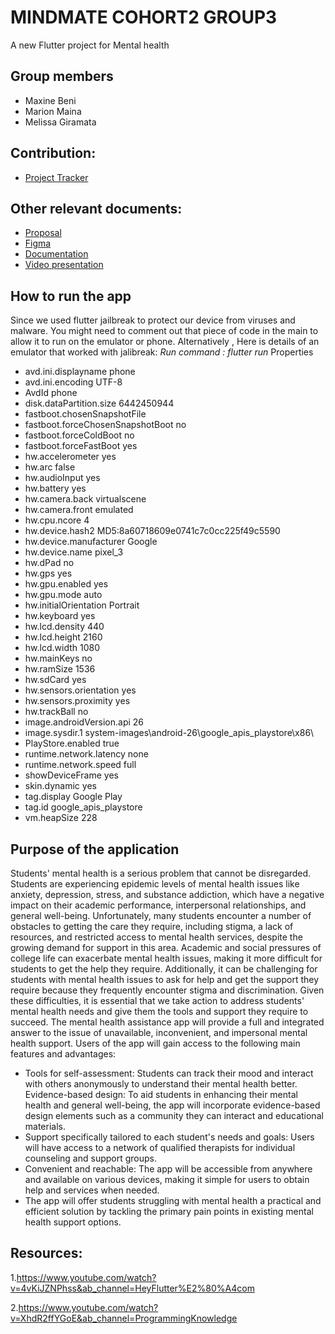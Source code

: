 # MINDMATE COHORT2 GROUP3
A new Flutter project for Mental health

## Group members 
- Maxine Beni 
- Marion Maina 
- Melissa Giramata

## Contribution:
- [Project Tracker](https://docs.google.com/spreadsheets/d/1II3q7wnMt6v44dDY4I1ewVctd6EWvGQ4VenjHc3_5Z0/edit?usp=sharing)


## Other relevant documents:
- [Proposal](https://docs.google.com/document/d/1IKN0iqFb0ao3p1dpSfxVgEzQwNhwkbInvUVkQEFHsHo/edit?usp=sharing)
- [Figma](https://www.figma.com/file/bZrpkDFsk7z4EOkMSnx2wB/MindMate?node-id=0%3A1&t=DsTeduDpO92YTOks-1)
- [Documentation](https://docs.google.com/document/d/1t7JahvtBWPKNP9izKnB4ifTx9BT7n9GqbLck7robvbw/edit?usp=sharing)
- [Video presentation](https://www.youtube.com/watch?v=q7WdV6YupxU&ab_channel=MELISSAGIRAMATA)

## How to run the app

Since we used flutter jailbreak to protect our device from viruses and malware. You might need to comment out that piece of code in the main to allow it to run on the emulator or phone. Alternatively , Here is details of an emulator that worked with jalibreak:
*Run command : flutter run*
Properties

- avd.ini.displayname              phone
- avd.ini.encoding                 UTF-8
- AvdId                            phone
- disk.dataPartition.size          6442450944
- fastboot.chosenSnapshotFile
- fastboot.forceChosenSnapshotBoot no
- fastboot.forceColdBoot           no
- fastboot.forceFastBoot           yes
- hw.accelerometer                 yes
- hw.arc                           false
- hw.audioInput                    yes
- hw.battery                       yes
- hw.camera.back                   virtualscene
- hw.camera.front                  emulated
- hw.cpu.ncore                     4
- hw.device.hash2                  MD5:8a60718609e0741c7c0cc225f49c5590
- hw.device.manufacturer           Google
- hw.device.name                   pixel_3
- hw.dPad                          no
- hw.gps                           yes
- hw.gpu.enabled                   yes
- hw.gpu.mode                      auto
- hw.initialOrientation            Portrait
- hw.keyboard                      yes
- hw.lcd.density                   440
- hw.lcd.height                    2160
- hw.lcd.width                     1080
- hw.mainKeys                      no
- hw.ramSize                       1536
- hw.sdCard                        yes
- hw.sensors.orientation           yes
- hw.sensors.proximity             yes
- hw.trackBall                     no
- image.androidVersion.api         26
- image.sysdir.1                   system-images\android-26\google_apis_playstore\x86\
- PlayStore.enabled                true
- runtime.network.latency          none
- runtime.network.speed            full
- showDeviceFrame                  yes
- skin.dynamic                     yes
- tag.display                      Google Play
- tag.id                           google_apis_playstore
- vm.heapSize                      228


## Purpose of the application
Students' mental health is a serious problem that cannot be disregarded. Students are experiencing epidemic levels of mental health issues like anxiety, depression, stress, and substance addiction, which have a negative impact on their academic performance, interpersonal relationships, and general well-being. Unfortunately, many students encounter a number of obstacles to getting the care they require, including stigma, a lack of resources, and restricted access to mental health services, despite the growing demand for support in this area.
Academic and social pressures of college life can exacerbate mental health issues, making it more difficult for students to get the help they require. Additionally, it can be challenging for students with mental health issues to ask for help and get the support they require because they frequently encounter stigma and discrimination.
Given these difficulties, it is essential that we take action to address students' mental health needs and give them the tools and support they require to succeed.
The mental health assistance app will provide a full and integrated answer to the issue of unavailable, inconvenient, and impersonal mental health support. Users of the app will gain access to the following main features and advantages:

- Tools for self-assessment: Students can track their mood and interact with others anonymously  to understand their mental health better.
Evidence-based design: To aid students in enhancing their mental health and general well-being, the app will incorporate evidence-based design elements such as a community they can interact and educational materials.
- Support specifically tailored to each student's needs and goals: Users will have access to a network of qualified therapists for individual counseling and support groups.
- Convenient and reachable: The app will be accessible from anywhere and available on various devices, making it simple for users to obtain help and services when needed.
- The app will offer students struggling with mental health a practical and efficient solution by tackling the primary pain points in existing mental health support options.



## Resources:
1.https://www.youtube.com/watch?v=4vKiJZNPhss&ab_channel=HeyFlutter%E2%80%A4com

2.https://www.youtube.com/watch?v=XhdR2ffYGoE&ab_channel=ProgrammingKnowledge





